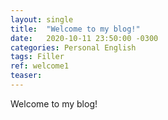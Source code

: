 ```yaml
---
layout: single
title:  "Welcome to my blog!"
date:   2020-10-11 23:50:00 -0300
categories: Personal English
tags: Filler
ref: welcome1
teaser:
---
```


Welcome to my blog!
